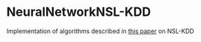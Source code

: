 # NeuralNetworkNSL-KDD

Implementation of algorithms described in [this paper](http://cecs.louisville.edu/ry/Traffic.pdf) on NSL-KDD